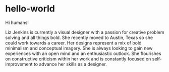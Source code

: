 # hello-world

Hi humans!

Liz Jenkins is currently a visual designer with a passion for creative problem solving and all things bold. She recently moved to Austin, Texas so she could work towards a career. Her designs represent a mix of bold minimalism and conceptual imagery. She is always looking to gain new experiences with an open mind and an enthusiastic outlook. She flourishes on constructive criticism within her work and is constantly focused on self-improvement to advance her skills as a designer.
